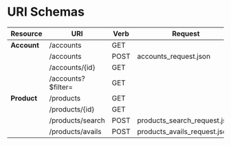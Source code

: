 # URI Schemas

| Resource | URI | Verb | Request | Response |
|-------------|--------------------|------|------------------------------|------------------------------------|
| **Account** | /accounts          | GET  |                              | accounts_collection_response.json |
|             | /accounts          | POST | accounts_request.json        | accounts_response.json |
|             | /accounts/{id}     | GET  |                              | accounts_response.json |
|             | /accounts?$filter= | GET  |                              | accounts_collection_response.json|
| **Product** | /products          | GET  |                              | products_collection_response.json |
|             | /products/{id}     | GET  |                              | products_response.json |
|             | /products/search   | POST | products_search_request.json | products_collection_response.json |
|             | /products/avails   | POST | products_avails_request.json | products_avails_collection_response |
